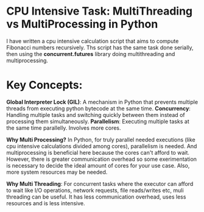 # CPU Intensive Task: MultiThreading vs MultiProcessing in Python

I have written a cpu intensive calculation script that aims to compute Fibonacci numbers recursively. 
Ths script has the same task done serially, then using the **concurrent.futures** library doing multithreading and multiprocessing.

# Key Concepts:

**Global Interpreter Lock (GIL)**: A mechanism in Python that prevents multiple threads from executing python bytecode at the same time.
**Concurrency**: Handling multiple tasks and switching quickly between them instead of processing them simultaneously. 
**Parallelism**: Executing multiple tasks at the same time parallelly. Involves more cores. 

**Why Multi Processing?**
In Python, for truly parallel needed executions (like cpu intensive calculations divided among cores), parallelism is needed. And multiprocessing is beneficial here because the cores can't afford to wait.
However, there is greater communication overhead so some exerimentation is necessary to decide the ideal amount of cores for your use case. Also, more system resources may be needed. 

**Why Multi Threading**: 
For concurrent tasks where the executor can afford to wait like I/O operations, network requests, file reads/writes etc, muli threading can be useful. It has less communication overhead, uses less resources and is less intensive. 
